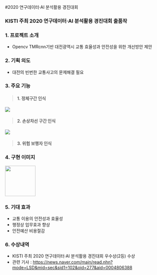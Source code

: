 #2020 연구데이터·AI 분석활용 경진대회

### KISTI 주최 2020 연구데이터·AI 분석활용 경진대회 출품작

### 1. 프로젝트 소개
- Opencv TMRcnn기반 대전광역시 교통 효율성과 안전성을 위한 개선방안 제안

### 2. 기획 의도
- 대전의 빈번한 교통사고의 문제해결 필요

### 3. 주요 기능
> #### 1. 정체구간 인식 
<img src="https://user-images.githubusercontent.com/69338643/102799448-e603f680-43f5-11eb-8145-9dde241b010a.png"  >

> #### 2. 손상차선 구간 인식
<img src="https://user-images.githubusercontent.com/69338643/102800168-d5a04b80-43f6-11eb-8f69-f06d7fadafb2.png"  >

> #### 3. 위험 보행자 인식

### 4. 구현 이미지
<img src="https://user-images.githubusercontent.com/69338643/102797879-a1775b80-43f3-11eb-8b12-fbb3f1a3655a.png" width="100" >

### 5. 기대 효과
- 교통 이용의 안전성과 효율성
- 행정상 업무효과 향상
- 안전예산 비용절감

### 6. 수상내역
- KISTI 주최 2020 연구데이터·AI 분석활용 경진대회 우수상(2등) 수상
- 관련 기사 : https://news.naver.com/main/read.nhn?mode=LSD&mid=sec&sid1=102&oid=277&aid=0004806388
